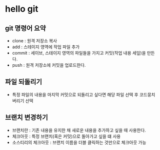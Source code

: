 # hello git

## git 명령어 요약

- clone : 원격 저장소 복사
- add : 스테이지 영역에 작업 파일 추가
- commit : 세이브, 스테이지 영역의 파일들을 가지고 커밋(작업 내용 세잎)을 만든다.
- push : 원격 저장소에 커밋을 업로드한다.

## 파일 되돌리기

- 특정 파일의 내용을 마지막 커밋으로 되돌리고 싶다면 해당 파일 선택 후 코드뭉치 버리기 선택

## 브랜치 변경하기

- 브랜치란 : 기존 내용을 유지한 채 새로운 내용을 추가하고 싶을 때 사용한다.
- 체크아웃 : 특정 브랜치(혹은 커밋)으로 돌아가고 싶을 떄 사용
- 소스티리의 체크아웃 : 브랜치 이름을 더블 클릭하는 것만으로 체크아웃 가능

